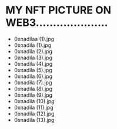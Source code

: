 # MY NFT PICTURE ON WEB3.....................
- 0xnadilaa (1).jpg
- 0xnadila (1).jpg
- 0xnadila (2).jpg
- 0xnadila (3).jpg
- 0xnadila (4).jpg
- 0xnadila (5).jpg
- 0xnadila (6).jpg
- 0xnadila (7).jpg
- 0xnadila (8).jpg
- 0xnadila (9).jpg
- 0xnadila (10).jpg
- 0xnadila (11).jpg
- 0xnadila (12).jpg
- 0xnadila (13).jpg
